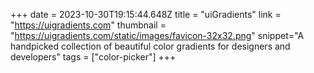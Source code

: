 +++
date = 2023-10-30T19:15:44.648Z
title = "uiGradients"
link = "https://uigradients.com"
thumbnail = "https://uigradients.com/static/images/favicon-32x32.png"
snippet="A handpicked collection of beautiful color gradients for designers and developers"
tags = ["color-picker"]
+++
